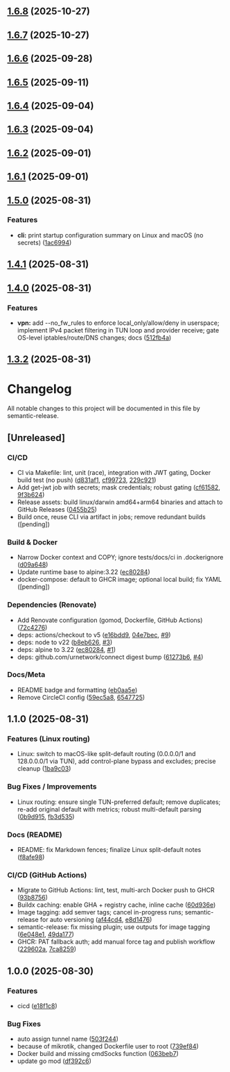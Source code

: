 ## [1.6.8](https://github.com/devrandom0/urnetwork-client/compare/v1.6.7...v1.6.8) (2025-10-27)

## [1.6.7](https://github.com/devrandom0/urnetwork-client/compare/v1.6.6...v1.6.7) (2025-10-27)

## [1.6.6](https://github.com/devrandom0/urnetwork-client/compare/v1.6.5...v1.6.6) (2025-09-28)

## [1.6.5](https://github.com/devrandom0/urnetwork-client/compare/v1.6.4...v1.6.5) (2025-09-11)

## [1.6.4](https://github.com/devrandom0/urnetwork-client/compare/v1.6.3...v1.6.4) (2025-09-04)

## [1.6.3](https://github.com/devrandom0/urnetwork-client/compare/v1.6.2...v1.6.3) (2025-09-04)

## [1.6.2](https://github.com/devrandom0/urnetwork-client/compare/v1.6.1...v1.6.2) (2025-09-01)

## [1.6.1](https://github.com/devrandom0/urnetwork-client/compare/v1.6.0...v1.6.1) (2025-09-01)

## [1.5.0](https://github.com/devrandom0/urnetwork-client/compare/v1.4.1...v1.5.0) (2025-08-31)

### Features

* **cli:** print startup configuration summary on Linux and macOS (no secrets) ([1ac6994](https://github.com/devrandom0/urnetwork-client/commit/1ac6994701f3adb8b80b6753b7c5d302d1800afe))

## [1.4.1](https://github.com/devrandom0/urnetwork-client/compare/v1.4.0...v1.4.1) (2025-08-31)

## [1.4.0](https://github.com/devrandom0/urnetwork-client/compare/v1.3.2...v1.4.0) (2025-08-31)

### Features

* **vpn:** add --no_fw_rules to enforce local_only/allow/deny in userspace; implement IPv4 packet filtering in TUN loop and provider receive; gate OS-level iptables/route/DNS changes; docs ([512fb4a](https://github.com/devrandom0/urnetwork-client/commit/512fb4a218e630ab34e969026c9c6bcfde5164ab))

## [1.3.2](https://github.com/devrandom0/urnetwork-client/compare/v1.3.1...v1.3.2) (2025-08-31)

# Changelog

All notable changes to this project will be documented in this file by semantic-release.

## [Unreleased]

### CI/CD

* CI via Makefile: lint, unit (race), integration with JWT gating, Docker build test (no push) ([d831af1](https://github.com/devrandom0/urnetwork-client/commit/d831af1), [cf99723](https://github.com/devrandom0/urnetwork-client/commit/cf99723), [229c921](https://github.com/devrandom0/urnetwork-client/commit/229c921))
* Add get-jwt job with secrets; mask credentials; robust gating ([cf61582](https://github.com/devrandom0/urnetwork-client/commit/cf61582), [9f3b624](https://github.com/devrandom0/urnetwork-client/commit/9f3b624))
* Release assets: build linux/darwin amd64+arm64 binaries and attach to GitHub Releases ([0455b25](https://github.com/devrandom0/urnetwork-client/commit/0455b25))
* Build once, reuse CLI via artifact in jobs; remove redundant builds ([pending])

### Build & Docker

* Narrow Docker context and COPY; ignore tests/docs/ci in .dockerignore ([d09a648](https://github.com/devrandom0/urnetwork-client/commit/d09a648))
* Update runtime base to alpine:3.22 ([ec80284](https://github.com/devrandom0/urnetwork-client/commit/ec80284))
* docker-compose: default to GHCR image; optional local build; fix YAML ([pending])

### Dependencies (Renovate)

* Add Renovate configuration (gomod, Dockerfile, GitHub Actions) ([72c4276](https://github.com/devrandom0/urnetwork-client/commit/72c4276))
* deps: actions/checkout to v5 ([e16bdd9](https://github.com/devrandom0/urnetwork-client/commit/e16bdd9), [04e7bec](https://github.com/devrandom0/urnetwork-client/commit/04e7bec), [#9](https://github.com/devrandom0/urnetwork-client/pull/9))
* deps: node to v22 ([b8eb626](https://github.com/devrandom0/urnetwork-client/commit/b8eb626), [#3](https://github.com/devrandom0/urnetwork-client/pull/3))
* deps: alpine to 3.22 ([ec80284](https://github.com/devrandom0/urnetwork-client/commit/ec80284), [#1](https://github.com/devrandom0/urnetwork-client/pull/1))
* deps: github.com/urnetwork/connect digest bump ([61273b6](https://github.com/devrandom0/urnetwork-client/commit/61273b6), [#4](https://github.com/devrandom0/urnetwork-client/pull/4))

### Docs/Meta

* README badge and formatting ([eb0aa5e](https://github.com/devrandom0/urnetwork-client/commit/eb0aa5e))
* Remove CircleCI config ([59ec5a8](https://github.com/devrandom0/urnetwork-client/commit/59ec5a8), [6547725](https://github.com/devrandom0/urnetwork-client/commit/6547725))

## 1.1.0 (2025-08-31)

### Features (Linux routing)

* Linux: switch to macOS-like split-default routing (0.0.0.0/1 and 128.0.0.0/1 via TUN), add control-plane bypass and excludes; precise cleanup ([1ba9c03](https://github.com/devrandom0/urnetwork-client/commit/1ba9c03))

### Bug Fixes / Improvements

* Linux routing: ensure single TUN-preferred default; remove duplicates; re-add original default with metrics; robust multi-default parsing ([0b9d915](https://github.com/devrandom0/urnetwork-client/commit/0b9d915), [fb3d535](https://github.com/devrandom0/urnetwork-client/commit/fb3d535))

### Docs (README)

* README: fix Markdown fences; finalize Linux split-default notes ([f8afe98](https://github.com/devrandom0/urnetwork-client/commit/f8afe98))

### CI/CD (GitHub Actions)

* Migrate to GitHub Actions: lint, test, multi-arch Docker push to GHCR ([93b8756](https://github.com/devrandom0/urnetwork-client/commit/93b8756))
* Buildx caching: enable GHA + registry cache, inline cache ([60d936e](https://github.com/devrandom0/urnetwork-client/commit/60d936e))
* Image tagging: add semver tags; cancel in-progress runs; semantic-release for auto versioning ([af44cd4](https://github.com/devrandom0/urnetwork-client/commit/af44cd4), [e8d1476](https://github.com/devrandom0/urnetwork-client/commit/e8d1476))
* semantic-release: fix missing plugin; use outputs for image tagging ([6e048e1](https://github.com/devrandom0/urnetwork-client/commit/6e048e1), [49da177](https://github.com/devrandom0/urnetwork-client/commit/49da177))
* GHCR: PAT fallback auth; add manual force tag and publish workflow ([229602a](https://github.com/devrandom0/urnetwork-client/commit/229602a), [7ca8259](https://github.com/devrandom0/urnetwork-client/commit/7ca8259))



## 1.0.0 (2025-08-30)

### Features

* cicd ([e18f1c8](https://github.com/devrandom0/urnetwork-client/commit/e18f1c81d0ea893252f9f6b90c6ae3376e9ec2ed))

### Bug Fixes

* auto assign tunnel name ([503f244](https://github.com/devrandom0/urnetwork-client/commit/503f2444a60f1c836a7b584787ab6f18413cb746))
* because of mikrotik, changed Dockerfile user to root ([739ef84](https://github.com/devrandom0/urnetwork-client/commit/739ef84371e133ce839577b4200821467d19845d))
* Docker build and missing cmdSocks function ([063beb7](https://github.com/devrandom0/urnetwork-client/commit/063beb7b56872c4ef40a27b7b1ba3531bff601e6))
* update go mod ([df392c6](https://github.com/devrandom0/urnetwork-client/commit/df392c6a805a740be62bda8a284cdae34d587dbe))
